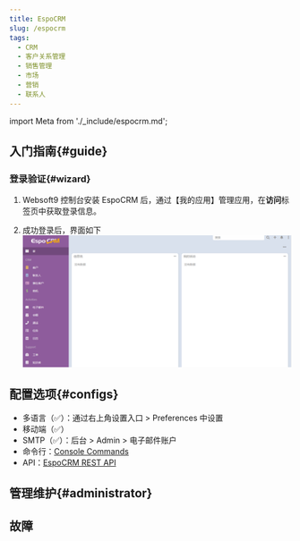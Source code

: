 ```yaml
---
title: EspoCRM
slug: /espocrm
tags:
  - CRM
  - 客户关系管理
  - 销售管理
  - 市场
  - 营销
  - 联系人
---
```


import Meta from './_include/espocrm.md';

<Meta name="meta" />

## 入门指南{#guide}

### 登录验证{#wizard}

1. Websoft9 控制台安装 EspoCRM 后，通过【我的应用】管理应用，在**访问**标签页中获取登录信息。  

2. 成功登录后，界面如下
   ![](./assets/espocrm-backend-websoft9.png)


## 配置选项{#configs}

- 多语言（✅）：通过右上角设置入口 > Preferences 中设置
- 移动端（✅）
- SMTP（✅）：后台 > Admin > 电子邮件账户
- 命令行：[Console Commands](https://docs.espocrm.com/administration/commands/)
- API：[EspoCRM REST API](https://docs.espocrm.com/development/api/)

## 管理维护{#administrator}

## 故障